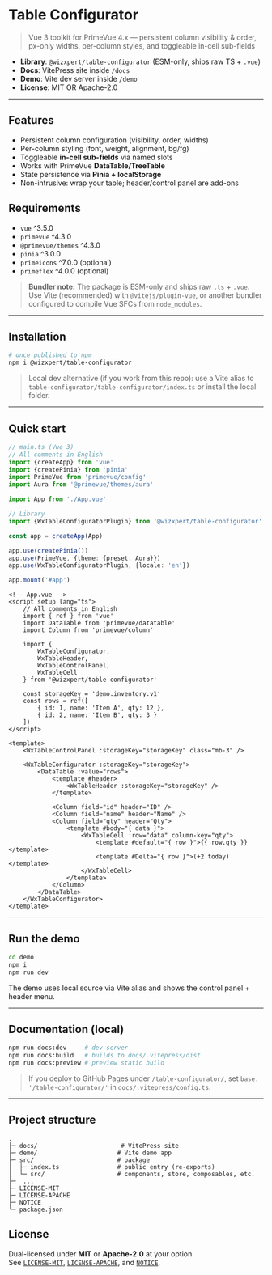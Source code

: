# Table Configurator

> Vue 3 toolkit for PrimeVue 4.x — persistent column visibility & order, px-only widths, per-column styles, and toggleable in-cell sub-fields

- **Library**: `@wizxpert/table-configurator` (ESM-only, ships raw TS + `.vue`)
- **Docs**: VitePress site inside `/docs`
- **Demo**: Vite dev server inside `/demo`
- **License**: MIT OR Apache-2.0

---

## Features

- Persistent column configuration (visibility, order, widths)
- Per-column styling (font, weight, alignment, bg/fg)
- Toggleable **in-cell sub-fields** via named slots
- Works with PrimeVue **DataTable/TreeTable**
- State persistence via **Pinia + localStorage**
- Non-intrusive: wrap your table; header/control panel are add-ons

## Requirements

- `vue` ^3.5.0
- `primevue` ^4.3.0
- `@primevue/themes` ^4.3.0
- `pinia` ^3.0.0
- `primeicons` ^7.0.0 (optional)
- `primeflex` ^4.0.0 (optional)

> **Bundler note:** The package is ESM-only and ships raw `.ts` + `.vue`. Use Vite (recommended) with `@vitejs/plugin-vue`, or another bundler configured to compile Vue SFCs from `node_modules`.

---

## Installation

```bash
# once published to npm
npm i @wizxpert/table-configurator
```

> Local dev alternative (if you work from this repo): use a Vite alias to `table-configurator/table-configurator/index.ts` or install the local folder.

---

## Quick start

```ts
// main.ts (Vue 3)
// All comments in English
import {createApp} from 'vue'
import {createPinia} from 'pinia'
import PrimeVue from 'primevue/config'
import Aura from '@primevue/themes/aura'

import App from './App.vue'

// Library
import {WxTableConfiguratorPlugin} from '@wizxpert/table-configurator'

const app = createApp(App)

app.use(createPinia())
app.use(PrimeVue, {theme: {preset: Aura}})
app.use(WxTableConfiguratorPlugin, {locale: 'en'})

app.mount('#app')
```

```vue
<!-- App.vue -->
<script setup lang="ts">
    // All comments in English
    import { ref } from 'vue'
    import DataTable from 'primevue/datatable'
    import Column from 'primevue/column'
    
    import {
        WxTableConfigurator,
        WxTableHeader,
        WxTableControlPanel,
        WxTableCell
    } from '@wizxpert/table-configurator'
    
    const storageKey = 'demo.inventory.v1'
    const rows = ref([
        { id: 1, name: 'Item A', qty: 12 },
        { id: 2, name: 'Item B', qty: 3 }
    ])
</script>

<template>
    <WxTableControlPanel :storageKey="storageKey" class="mb-3" />
    
    <WxTableConfigurator :storageKey="storageKey">
        <DataTable :value="rows">
            <template #header>
                <WxTableHeader :storageKey="storageKey" />
            </template>
            
            <Column field="id" header="ID" />
            <Column field="name" header="Name" />
            <Column field="qty" header="Qty">
                <template #body="{ data }">
                    <WxTableCell :row="data" column-key="qty">
                        <template #default="{ row }">{{ row.qty }}</template>
                        <template #Delta="{ row }">(+2 today)</template>
                    </WxTableCell>
                </template>
            </Column>
        </DataTable>
    </WxTableConfigurator>
</template>
```

---

## Run the demo

```bash
cd demo
npm i
npm run dev
```

The demo uses local source via Vite alias and shows the control panel + header menu.

---

## Documentation (local)

```bash
npm run docs:dev     # dev server
npm run docs:build   # builds to docs/.vitepress/dist
npm run docs:preview # preview static build
```

> If you deploy to GitHub Pages under `/table-configurator/`, set `base: '/table-configurator/'` in `docs/.vitepress/config.ts`.

---

## Project structure

```
.
├─ docs/                       # VitePress site
├─ demo/                      # Vite demo app
├─ src/                       # package
│  ├─ index.ts                # public entry (re-exports)
│  └─ src/                    # components, store, composables, etc.
├─  ...
├─ LICENSE-MIT
├─ LICENSE-APACHE
├─ NOTICE
└─ package.json
```


## License

Dual-licensed under **MIT** or **Apache-2.0** at your option.  
See [`LICENSE-MIT`](./LICENSE-MIT), [`LICENSE-APACHE`](./LICENSE-APACHE), and [`NOTICE`](./NOTICE).
